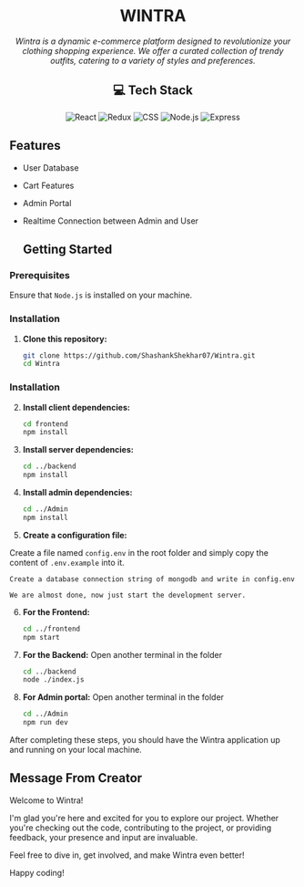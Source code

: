 <div align="center">


# WINTRA


<i>Wintra is a dynamic e-commerce platform designed to revolutionize your clothing shopping experience. We offer a curated collection of trendy outfits, catering to a variety of styles and preferences.</i>


</div>

<div align="center"> 

## 💻 Tech Stack

![React](https://img.shields.io/badge/React-%2320232a.svg?style=for-the-badge&logo=react&logoColor=%2361DAFB)
![Redux](https://img.shields.io/badge/Redux-%23764ABC?style=for-the-badge&logo=redux&logoColor=white)
![CSS](https://img.shields.io/badge/CSS-%231572B6?style=for-the-badge&logo=css3&logoColor=white)
![Node.js](https://img.shields.io/badge/Node.js-43853D?style=for-the-badge&logo=node.js&logoColor=white)
![Express](https://img.shields.io/badge/Express-000000?style=for-the-badge&logo=express&logoColor=white)

</div>

## Features
- User Database
- Cart Features
- Admin Portal
- Realtime Connection between Admin and User 
    
    
    ## Getting Started

### Prerequisites
Ensure that `Node.js` is installed on your machine.

### Installation

1. **Clone this repository:**

    ```bash
    git clone https://github.com/ShashankShekhar07/Wintra.git
    cd Wintra
    ```



### Installation

2. **Install client dependencies:**

    ```bash
    cd frontend
    npm install
    ```
3. **Install server dependencies:**

    ```bash
    cd ../backend
    npm install
    ```
4. **Install admin dependencies:**

    ```bash
    cd ../Admin
    npm install
    ```
5. **Create a configuration file:**
 
Create a file named `config.env` in the root folder and simply copy the content of `.env.example` into it. 

    Create a database connection string of mongodb and write in config.env

    We are almost done, now just start the development server.
   
6. **For the Frontend:**
   
    ```bash
    cd ../frontend
    npm start
    ```

7. **For the Backend:**
  Open another terminal in the folder

    ```bash
    cd ../backend
    node ./index.js
    ```
8. **For Admin portal:**
  Open another terminal in the folder

    ```bash
    cd ../Admin
    npm run dev
    ```

After completing these steps, you should have the Wintra application up and running on your local machine.


## Message From Creator

Welcome to Wintra!

I'm glad you're here and excited for you to explore our project. Whether you're checking out the code, contributing to the project, or providing feedback, your presence and input are invaluable.

Feel free to dive in, get involved, and make Wintra even better!

Happy coding!

<div>





  
